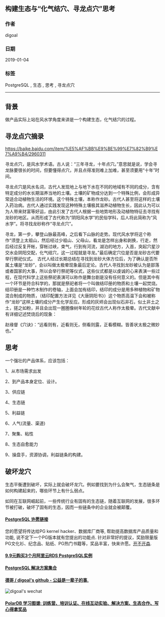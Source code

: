 ## 构建生态与“化气结穴、寻龙点穴”思考         
                                                                                                                
### 作者                                                            
digoal                                                            
                                                                                         
### 日期                                                                         
2019-01-04                                                     
                                                              
### 标签                                                                                                  
PostgreSQL , 生态 , 思考 , 寻龙点穴               
                                                                                                                
----                                                                                                          
                                                                                                                   
## 背景    
做产品实际上站在风水学角度来讲是一个构建生态，化气结穴的过程。  
  
## 寻龙点穴摘录  
https://baike.baidu.com/item/%E5%AF%BB%E9%BE%99%E7%82%B9%E7%A9%B4/2960311  
  
寻龙点穴，是风水学术语。古人说：“三年寻龙，十年点穴。”意思就是说，学会寻龙脉要很长的时间，但要懂得点穴，并且点得准则难上加难，甚至须要用“十年”时间。   
  
寻龙点穴是风水名词，古代人发现地上与地下水在不同的地域有不同的成分，含有特定成分的水长期滋养当地的土壤。土壤的矿物成分达到一个特殊比例，会形成异常适合动植物生活的环境。这个特殊土壤，本称作龙砂。古代人甚至将这样的土壤入药治病。古代人通过实践发现这种特殊土壤极其滋养动植物生长，因此认为可以为人带来财富等好运，由此引发了古代人根据一些地势地形及动植物特征去寻找有龙砂的地区。从而形成了古代称为“阴阳风水学”的民俗学科，后人将此简称为“风水学”。将寻找龙砂称作“寻龙点穴”。  
  
  
寻龙，第一步，攀登山脉最高峰，之后看下山脉的走势。现代风水学将这个称作“须登上太祖山，然后经过少祖山、父母山，看龙是怎样出身和剥换，行走，然后经过反复开帐，穿帐过峡，束气，行到有河流，湖泊的地方，入首，突起穴星沙交水会阴阳交配，化气结穴，这一过程就是寻龙。”最后确定穴位是否是龙砂古代要举行祭祀仪式。　古代人经过长期总结在寻找到龙砂大体方位后，为了确认是否所属土壤是“龙砂”，会以叫做太极晕现象最后定论。古代人寻找到龙砂被认为是部落或者国家的大事，所以会举行祭祀等仪式，这些仪式都是以虔诚的心来表演一些过程，在现代科学上这些祭祀表演可以称作是舞台剧是没有任何意义的。但是其中有一个环节是符合科学的，那就是祭祀者将一个叫做结印册的物质和土壤一起焚烧。结印册是一种竹木制作的卷轴，上面会加有结印，结印的成分是用多种植物和矿物混合制成的物质，（结印配置方法详见《大唐阴阳书》）这个物质高温下会和被称作“龙砂”这样土壤的成分产生化学反应。形成的灰烬会出现似石非石，似土非土之土，搓之如粉，并且会出现一圈圈像树年轮的花纹古代人称作太极晕。古代文献中有详细记述焚烧后的现象：  
  
赵缘督《穴诀》：“远看则有，近看则无，侧看则露，正看模糊。皆善状太极之微妙也。”  
  
## 思考  
一个强壮的产品体系，应该包括：  
  
1、从市场需求出发  
  
2、到产品本身定位、设计。  
  
3、供应链  
  
4、生态链  
  
5、利益链  
  
6、人气(流量、渠道)  
  
7、聚集、粘性  
  
8、生态自愈能力  
  
9、操盘手，资源协调，利益链条的构建。        
  
## 破坏龙穴  
生态平衡遭到破坏，实际上就会破坏龙穴。例如要找到为什么会聚气，生态链条是如何构建起来的，哪些环节上有什么弱点。  
  
如同在互联网崛起前，一些传统行业有固有的生态链，随着互联网的发展，很多环节被打破，破坏了固有的生态，因而一些链条中的企业就会被颠覆。  
    
  
  
  
  
  
  
  
  
  
  
  
  
  
  
  
  
  
  
  
  
  
  
  
  
  
  
  
  
  
  
  
  
  
  
  
  
  
  
  
  
  
  
  
  
  
  
  
  
  
  
  
  
  
  
  
  
  
  
  
  
  
  
  
  
  
  
  
  
  
#### [PostgreSQL 许愿链接](https://github.com/digoal/blog/issues/76 "269ac3d1c492e938c0191101c7238216")
您的愿望将传达给PG kernel hacker、数据库厂商等, 帮助提高数据库产品质量和功能, 说不定下一个PG版本就有您提出的功能点. 针对非常好的提议，奖励限量版PG文化衫、纪念品、贴纸、PG热门书籍等，奖品丰富，快来许愿。[开不开森](https://github.com/digoal/blog/issues/76 "269ac3d1c492e938c0191101c7238216").  
  
  
#### [9.9元购买3个月阿里云RDS PostgreSQL实例](https://www.aliyun.com/database/postgresqlactivity "57258f76c37864c6e6d23383d05714ea")
  
  
#### [PostgreSQL 解决方案集合](https://yq.aliyun.com/topic/118 "40cff096e9ed7122c512b35d8561d9c8")
  
  
#### [德哥 / digoal's github - 公益是一辈子的事.](https://github.com/digoal/blog/blob/master/README.md "22709685feb7cab07d30f30387f0a9ae")
  
  
![digoal's wechat](../pic/digoal_weixin.jpg "f7ad92eeba24523fd47a6e1a0e691b59")
  
  
#### [PolarDB 学习图谱: 训练营、培训认证、在线互动实验、解决方案、生态合作、写心得拿奖品](https://www.aliyun.com/database/openpolardb/activity "8642f60e04ed0c814bf9cb9677976bd4")
  

